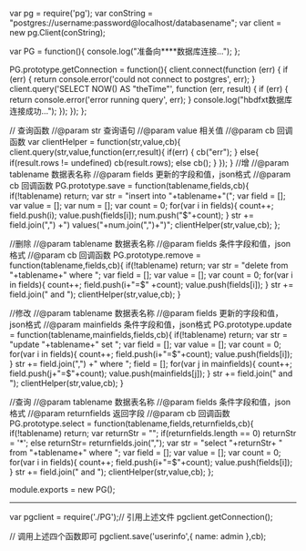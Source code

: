 
var pg = require('pg');
var conString = "postgres://username:password@localhost/databasename";
var client = new pg.Client(conString);

var PG = function(){
    console.log("准备向****数据库连接...");
};

PG.prototype.getConnection = function(){
    client.connect(function (err) {
        if (err) {
            return console.error('could not connect to postgres', err);
        }
        client.query('SELECT NOW() AS "theTime"', function (err, result) {
            if (err) {
                return console.error('error running query', err);
            }
            console.log("hbdfxt数据库连接成功...");
        });
    });
};

// 查询函数
//@param str 查询语句
//@param value 相关值
//@param cb 回调函数
var clientHelper = function(str,value,cb){
    client.query(str,value,function(err,result){
        if(err) {
            cb("err");
        }
        else{
            if(result.rows != undefined)
                cb(result.rows);
            else
                cb();
        }
    });
}
//增
//@param tablename 数据表名称
//@param fields 更新的字段和值，json格式
//@param cb 回调函数
PG.prototype.save = function(tablename,fields,cb){
    if(!tablename) return;
    var str = "insert into "+tablename+"(";
    var field = [];
    var value = [];
    var num = [];
    var count = 0;
    for(var i in fields){
        count++;
        field.push(i);
        value.push(fields[i]);
        num.push("$"+count);
    }
    str += field.join(",") +") values("+num.join(",")+")";
    clientHelper(str,value,cb);
};

//删除
//@param tablename 数据表名称
//@param fields 条件字段和值，json格式
//@param cb 回调函数
PG.prototype.remove = function(tablename,fields,cb){
    if(!tablename) return;
    var str = "delete from "+tablename+" where ";
    var field = [];
    var value = [];
    var count = 0;
    for(var i in fields){
        count++;
        field.push(i+"=$" +count);
        value.push(fields[i]);
    }
    str += field.join(" and ");
    clientHelper(str,value,cb);
}

//修改
//@param tablename 数据表名称
//@param fields 更新的字段和值，json格式
//@param mainfields 条件字段和值，json格式
PG.prototype.update = function(tablename,mainfields,fields,cb){
    if(!tablename) return;
    var str = "update "+tablename+" set ";
    var field = [];
    var value = [];
    var count = 0;
    for(var i in fields){
        count++;
        field.push(i+"=$"+count);
        value.push(fields[i]);
    }
    str += field.join(",") +" where ";
    field = [];
    for(var j in mainfields){
        count++;
        field.push(j+"=$"+count);
        value.push(mainfields[j]);
    }
    str += field.join(" and ");
    clientHelper(str,value,cb);
}

//查询
//@param tablename 数据表名称
//@param fields 条件字段和值，json格式
//@param returnfields 返回字段
//@param cb 回调函数
PG.prototype.select = function(tablename,fields,returnfields,cb){
    if(!tablename) return;
    var returnStr = "";
    if(returnfields.length == 0)
        returnStr = '*';
    else
        returnStr= returnfields.join(",");
    var str = "select "+returnStr+ " from "+tablename+" where ";
    var field = [];
    var value = [];
    var count = 0;
    for(var i in fields){
        count++;
        field.push(i+"=$"+count);
        value.push(fields[i]);
    }
    str += field.join(" and ");
    clientHelper(str,value,cb);
};

module.exports = new PG();

- - - - - - - - - - - - - - - - - - - - - - - - - - - - - - - - - - - - - - - - - - - - - - - - - - - - - - - -
var pgclient = require('./PG');// 引用上述文件
pgclient.getConnection();

// 调用上述四个函数即可
pgclient.save('userinfo',{
 name: admin
 },cb);
